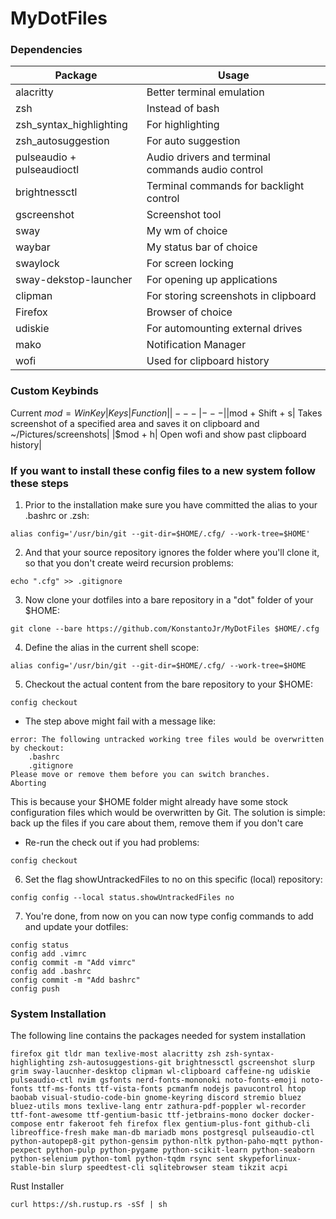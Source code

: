 # MyDotFiles
### Dependencies
| Package | Usage |
|---|---|
|alacritty| Better terminal emulation|
|zsh | Instead of bash|
|zsh_syntax_highlighting | For highlighting|
|zsh_autosuggestion| For auto suggestion|
|pulseaudio + pulseaudioctl| Audio drivers and terminal commands audio control|
|brightnessctl | Terminal commands for backlight control|
|gscreenshot | Screenshot tool |
| sway | My wm of choice|
|waybar | My status bar of choice|
|swaylock| For screen locking|
|sway-dekstop-launcher| For opening up applications|
|clipman| For storing screenshots in clipboard
|Firefox| Browser of choice|
|udiskie| For automounting external drives|
|mako| Notification Manager|
|wofi| Used for clipboard history|

### Custom Keybinds
Current $mod = WinKey
| Keys | Function |
|---|---|
|$mod + Shift + s| Takes screenshot of a specified area and saves it on clipboard and ~/Pictures/screenshots|
|$mod + h| Open wofi and show past clipboard history|


### If you want to install these config files to a new system follow these steps

1. Prior to the installation make sure you have committed the alias to your .bashrc or .zsh:
```
alias config='/usr/bin/git --git-dir=$HOME/.cfg/ --work-tree=$HOME'
```
2. And that your source repository ignores the folder where you'll clone it, so that you don't create weird recursion problems:
```
echo ".cfg" >> .gitignore
```
3. Now clone your dotfiles into a bare repository in a "dot" folder of your $HOME:
```
git clone --bare https://github.com/KonstantoJr/MyDotFiles $HOME/.cfg
```
4. Define the alias in the current shell scope:
```
alias config='/usr/bin/git --git-dir=$HOME/.cfg/ --work-tree=$HOME
```
5. Checkout the actual content from the bare repository to your $HOME:
```
config checkout
```
- The step above might fail with a message like:
```
error: The following untracked working tree files would be overwritten by checkout:
    .bashrc
    .gitignore
Please move or remove them before you can switch branches.
Aborting
```
This is because your $HOME folder might already have some stock configuration files which would be overwritten by Git. 
The solution is simple: back up the files if you care about them, remove them if you don't care

- Re-run the check out if you had problems:
```
config checkout
```
6. Set the flag showUntrackedFiles to no on this specific (local) repository:
```
config config --local status.showUntrackedFiles no
```
7. You're done, from now on you can now type config commands to add and update your dotfiles:
```
config status
config add .vimrc
config commit -m "Add vimrc"
config add .bashrc
config commit -m "Add bashrc"
config push
```

### System Installation
The following line contains the packages needed for system installation
```
firefox git tldr man texlive-most alacritty zsh zsh-syntax-highlighting zsh-autosuggestions-git brightnessctl gscreenshot slurp grim sway-laucnher-desktop clipman wl-clipboard caffeine-ng udiskie pulseaudio-ctl nvim gsfonts nerd-fonts-mononoki noto-fonts-emoji noto-fonts ttf-ms-fonts ttf-vista-fonts pcmanfm nodejs pavucontrol htop baobab visual-studio-code-bin gnome-keyring discord stremio bluez bluez-utils mons texlive-lang entr zathura-pdf-poppler wl-recorder ttf-font-awesome ttf-gentium-basic ttf-jetbrains-mono docker docker-compose entr fakeroot feh firefox flex gentium-plus-font github-cli  libreoffice-fresh make man-db mariadb mons postgresql pulseaudio-ctl python-autopep8-git python-gensim python-nltk python-paho-mqtt python-pexpect python-pulp python-pygame python-scikit-learn python-seaborn python-selenium python-toml python-tqdm rsync sent skypeforlinux-stable-bin slurp speedtest-cli sqlitebrowser steam tikzit acpi
```
Rust Installer
```
curl https://sh.rustup.rs -sSf | sh
```
